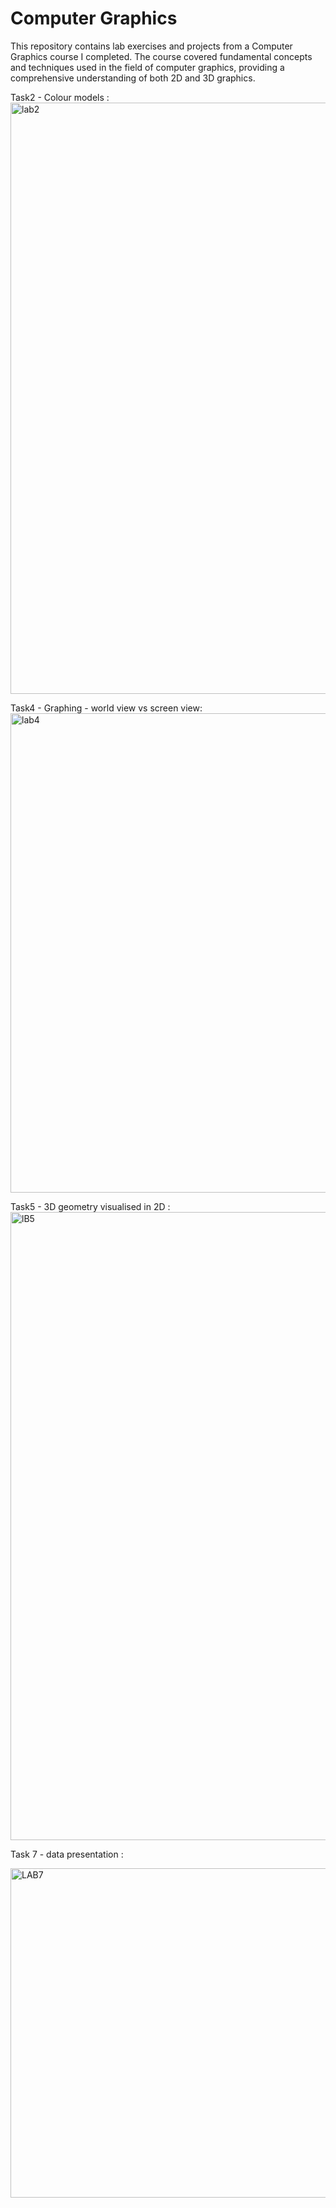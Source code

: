 # Computer Graphics

This repository contains lab exercises and projects from a Computer Graphics course I completed. The course covered fundamental concepts and techniques used in the field of computer graphics, providing a comprehensive understanding of both 2D and 3D graphics.

Task2 - Colour models :
<img width="946" alt="lab2" src="https://github.com/benITo47/GFK-sem4/assets/116185412/3b32c91d-00b7-4d8b-8350-86bca1283bf2">

Task4 - Graphing - world view vs screen view:
<img width="767" alt="lab4" src="https://github.com/benITo47/GFK-sem4/assets/116185412/dedcfe09-3042-49f5-a8e5-437424365937">

Task5 - 3D geometry visualised in 2D :
<img width="1005" alt="lB5" src="https://github.com/benITo47/GFK-sem4/assets/116185412/ce8ab3a5-246f-4216-b709-088517465101">

Task 7 - data presentation : 

<img width="527" alt="LAB7" src="https://github.com/benITo47/GFK-sem4/assets/116185412/db3de945-1322-4420-ac18-f5212ca4a72f">

